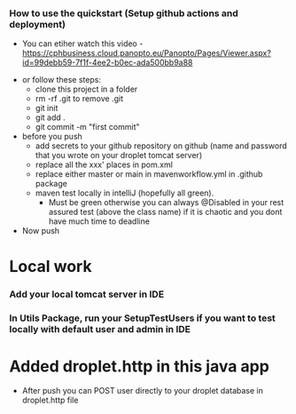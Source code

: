   ### How to use the quickstart (Setup github actions and deployment)
* You can etiher watch this video - https://cphbusiness.cloud.panopto.eu/Panopto/Pages/Viewer.aspx?id=99debb59-7f1f-4ee2-b0ec-ada500bb9a88
- or follow these steps: 
  - clone this project in a folder
  - rm -rf .git to remove .git
  - git init
  - git add .
  - git commit -m "first commit"
- before you push
  - add secrets to your github repository on github (name and password that you wrote on your droplet tomcat server)
  - replace all the xxx' places in pom.xml 
  - replace either master or main in mavenworkflow.yml in .github package
  - maven test locally in intelliJ (hopefully all green). 
    - Must be green otherwise you can always @Disabled in your rest assured test (above the class name) if it is chaotic and you dont have much time to deadline
-  Now push 

# Local work
### Add your local tomcat server in IDE
### In Utils Package, run your SetupTestUsers if you want to test locally with default user and admin in IDE

# Added droplet.http in this java app
- After push you can POST user directly to your droplet database in droplet.http file 




